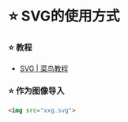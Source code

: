 # ⭐ SVG的使用方式

### ⭐ 教程
- [SVG | 菜鸟教程](https://www.runoob.com/html/html5-svg.html)

### ⭐ 作为图像导入
```html
<img src="xxg.svg">
```
